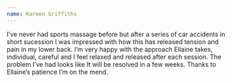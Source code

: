 ```yaml
---
name: Kareen Griffiths
---
```

I’ve never had sports massage before but after a series of car accidents in short sucession I was impressed with how this has released tension and pain in my lower back. I’m very happy with the approach Ellaine takes, individual, careful and I feel relaxed and released after each session. The problem I’ve had looks like It will be resolved in a few weeks. Thanks to Ellaine’s patience I’m on the mend. 